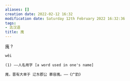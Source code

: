 ```yaml
---
aliases: []
creation date: 2022-02-12 16:32
modification date: Saturday 12th February 2022 16:32:36
tags:
- 古汉语
title: 廆
---
```


廆
?
```
wěi 

(1) ——人名用字 [a word used in one's name]

廆，晋有大单于 辽东郡公 慕容廆。——《广韵》
```
<!--SR:!2022-02-16,3,250-->